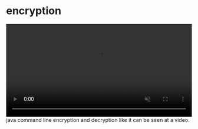 # encryption

<div data-v-03a00d5c="" class="col-md-5 offset-md-1 order-md-2 col-12 order-1"><!----><div data-v-03a00d5c="" class="mb-5 mb-md-0" style=""><!----><div data-v-03a00d5c="" class="rounded p-1 bg-dark-grey"><video data-v-03a00d5c="" controls="controls" autoplay="autoplay" loop="loop" muted="muted" width="100%" height="auto" src="https://stepik.org/media/attachments/lesson/209884/demonstration.mp4" class="rounded"></video></div></div></div>
java command line encryption and decryption like it can be seen at a video.


